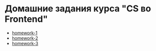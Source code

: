 # Домашние задания курса "CS во Frontend"

- [homework-1](./src/homework-1/tasks.md)
- [homework-2](./src/homework-2/tasks.md)
- [homework-3](./src/homework-3/tasks.md)